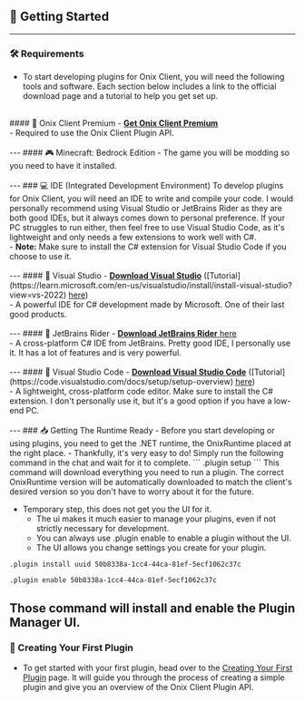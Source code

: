 ## 🚀 Getting Started
---
### 🛠️ Requirements
- To start developing plugins for Onix Client, you will need the following tools and software. Each section below includes a link to the official download page and a tutorial to help you get set up.<br>
<br>
#### 💎 Onix Client Premium
- <a href="https://onixclient.com/buy" target="_blank"><strong>Get Onix Client Premium</strong></a><br>
- Required to use the Onix Client Plugin API.<br>
<br>
---
#### 🎮 Minecraft: Bedrock Edition
- The game you will be modding so you need to have it installed.<br>
<br>
---
### 💻 IDE (Integrated Development Environment)
To develop plugins for Onix Client, you will need an IDE to write and compile your code. I would personally recommend using Visual Studio or JetBrains Rider as they are both good IDEs, but it always comes down to personal preference. If your PC struggles to run either, then feel free to use Visual Studio Code, as it's lightweight and only needs a few extensions to work well with C#.<br>
- <strong>Note:</strong> Make sure to install the C# extension for Visual Studio Code if you choose to use it.<br>
<br>
---
#### 🏢 Visual Studio
- <a href="https://visualstudio.microsoft.com/" target="_blank"><strong>Download Visual Studio</strong></a> ([Tutorial](https://learn.microsoft.com/en-us/visualstudio/install/install-visual-studio?view=vs-2022) <a href="https://learn.microsoft.com/en-us/visualstudio/install/install-visual-studio?view=vs-2022" target="_blank">here</a>)<br>
- A powerful IDE for C# development made by Microsoft. One of their last good products.<br>
<br>
---
#### 🦄 JetBrains Rider
- <a href="https://www.jetbrains.com/rider/download/" target="_blank"><strong>Download JetBrains Rider</strong> here</a><br>
- A cross-platform C# IDE from JetBrains. Pretty good IDE, I personally use it. It has a lot of features and is very powerful.<br>
<br>
---
#### 📝 Visual Studio Code
- <a href="https://code.visualstudio.com/" target="_blank"><strong>Download Visual Studio Code</strong></a> ([Tutorial](https://code.visualstudio.com/docs/setup/setup-overview) <a href="https://code.visualstudio.com/docs/setup/setup-overview" target="_blank">here</a>)<br>
- A lightweight, cross-platform code editor. Make sure to install the C# extension. I don't personally use it, but it's a good option if you have a low-end PC.<br>
<br>
---
### 📥 Getting The Runtime Ready
- Before you start developing or using plugins, you need to get the .NET runtime, the OnixRuntime placed at the right place.
  - Thankfully, it's very easy to do! Simply run the following command in the chat and wait for it to complete.
```
.plugin setup
```
This command will download everything you need to run a plugin.
The correct OnixRuntime version will be automatically downloaded to match the client's desired version so you don't have to worry about it for the future.

- Temporary step, this does not get you the UI for it.
  - The ui makes it much easier to manage your plugins, even if not strictly necessary for development.
  - You can always use .plugin enable <UUID> to enable a plugin without the UI.
  - The UI allows you change settings you create for your plugin.
```
.plugin install uuid 50b8338a-1cc4-44ca-81ef-5ecf1062c37c
```
```
.plugin enable 50b8338a-1cc4-44ca-81ef-5ecf1062c37c
```
Those command will install and enable the Plugin Manager UI.
<br>
---
### 🧩 Creating Your First Plugin
- To get started with your first plugin, head over to the [Creating Your First Plugin](./creating-your-first-plugin.md) page. It will guide you through the process of creating a simple plugin and give you an overview of the Onix Client Plugin API.
